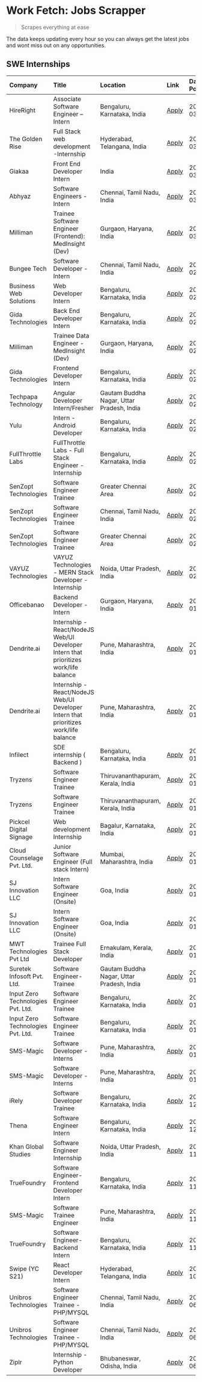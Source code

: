 # Work Fetch: Jobs Scrapper
> Scrapes everything at ease

The data keeps updating every hour so you can always get the latest jobs and wont miss out on any opportunities.

## SWE Internships
<!--START_SECTION:workfetch-->
| Company                           | Title                                                                                | Location                                  | Link                                                                                                                                                                                                                                                                                                   | Date Posted   |
|:----------------------------------|:-------------------------------------------------------------------------------------|:------------------------------------------|:-------------------------------------------------------------------------------------------------------------------------------------------------------------------------------------------------------------------------------------------------------------------------------------------------------|:--------------|
| HireRight                         | Associate Software Engineer – Intern                                                 | Bengaluru, Karnataka, India               | [Apply](https://in.linkedin.com/jobs/view/associate-software-engineer-%E2%80%93-intern-at-hireright-3847779461?position=36&pageNum=0&refId=cagoX4hnWoeV5m8Hv8SNxw%3D%3D&trackingId=LXQyqi8XYY0VHx1ZpjxODA%3D%3D&trk=public_jobs_jserp-result_search-card)                                              | 2024-03-06    |
| The Golden Rise                   | Full Stack web development -Internship                                               | Hyderabad, Telangana, India               | [Apply](https://in.linkedin.com/jobs/view/full-stack-web-development-internship-at-the-golden-rise-3847033236?position=47&pageNum=0&refId=cagoX4hnWoeV5m8Hv8SNxw%3D%3D&trackingId=ujKbbsQKao9tlWsecNLaeg%3D%3D&trk=public_jobs_jserp-result_search-card)                                               | 2024-03-05    |
| Giakaa                            | Front End Developer Intern                                                           | India                                     | [Apply](https://in.linkedin.com/jobs/view/front-end-developer-intern-at-giakaa-3843012323?position=51&pageNum=0&refId=cagoX4hnWoeV5m8Hv8SNxw%3D%3D&trackingId=xxejPU5l8HDAnPez5OQ%2B2Q%3D%3D&trk=public_jobs_jserp-result_search-card)                                                                 | 2024-03-05    |
| Abhyaz                            | Software Engineers - Intern                                                          | Chennai, Tamil Nadu, India                | [Apply](https://in.linkedin.com/jobs/view/software-engineers-intern-at-abhyaz-3847196571?position=52&pageNum=0&refId=cagoX4hnWoeV5m8Hv8SNxw%3D%3D&trackingId=3v4LcRBL9xz8SHJTO5FtsA%3D%3D&trk=public_jobs_jserp-result_search-card)                                                                    | 2024-03-05    |
| Milliman                          | Trainee Software Engineer (Frontend): MedInsight (Dev)                               | Gurgaon, Haryana, India                   | [Apply](https://in.linkedin.com/jobs/view/trainee-software-engineer-frontend-medinsight-dev-at-milliman-3792874280?position=3&pageNum=0&refId=cagoX4hnWoeV5m8Hv8SNxw%3D%3D&trackingId=NSBNuow3AjHXgeIsaBiZJg%3D%3D&trk=public_jobs_jserp-result_search-card)                                           | 2024-03-01    |
| Bungee Tech                       | Software Developer - Intern                                                          | Chennai, Tamil Nadu, India                | [Apply](https://in.linkedin.com/jobs/view/software-developer-intern-at-bungee-tech-3842220746?position=41&pageNum=0&refId=cagoX4hnWoeV5m8Hv8SNxw%3D%3D&trackingId=z28i6bWZQ4mbTj9%2Btw4H0A%3D%3D&trk=public_jobs_jserp-result_search-card)                                                             | 2024-02-28    |
| Business Web Solutions            | Web Developer Intern                                                                 | Bengaluru, Karnataka, India               | [Apply](https://in.linkedin.com/jobs/view/web-developer-intern-at-business-web-solutions-3839906144?position=14&pageNum=0&refId=cagoX4hnWoeV5m8Hv8SNxw%3D%3D&trackingId=LZgizIyLlxUAr%2FLbMosCWQ%3D%3D&trk=public_jobs_jserp-result_search-card)                                                       | 2024-02-26    |
| Gida Technologies                 | Back End Developer Intern                                                            | Bengaluru, Karnataka, India               | [Apply](https://in.linkedin.com/jobs/view/back-end-developer-intern-at-gida-technologies-3836849295?position=43&pageNum=0&refId=cagoX4hnWoeV5m8Hv8SNxw%3D%3D&trackingId=ULzkVkpP%2FaRvXldpaktcrw%3D%3D&trk=public_jobs_jserp-result_search-card)                                                       | 2024-02-23    |
| Milliman                          | Trainee Data Engineer - MedInsight (Dev)                                             | Gurgaon, Haryana, India                   | [Apply](https://in.linkedin.com/jobs/view/trainee-data-engineer-medinsight-dev-at-milliman-3789275187?position=60&pageNum=0&refId=cagoX4hnWoeV5m8Hv8SNxw%3D%3D&trackingId=xiAmf8%2FshW4XBJrAYQDCew%3D%3D&trk=public_jobs_jserp-result_search-card)                                                     | 2024-02-23    |
| Gida Technologies                 | Frontend Developer Intern                                                            | Bengaluru, Karnataka, India               | [Apply](https://in.linkedin.com/jobs/view/frontend-developer-intern-at-gida-technologies-3836040945?position=10&pageNum=0&refId=cagoX4hnWoeV5m8Hv8SNxw%3D%3D&trackingId=GV80fw7VR7IwOdLyfgVFLw%3D%3D&trk=public_jobs_jserp-result_search-card)                                                         | 2024-02-21    |
| Techpapa Technology               | Angular Developer Intern/Fresher                                                     | Gautam Buddha Nagar, Uttar Pradesh, India | [Apply](https://in.linkedin.com/jobs/view/angular-developer-intern-fresher-at-techpapa-technology-3834305862?position=48&pageNum=0&refId=cagoX4hnWoeV5m8Hv8SNxw%3D%3D&trackingId=nqHAXy3Ia5%2FBAfZ7Xryz8A%3D%3D&trk=public_jobs_jserp-result_search-card)                                              | 2024-02-20    |
| Yulu                              | Intern - Android Developer                                                           | Bengaluru, Karnataka, India               | [Apply](https://in.linkedin.com/jobs/view/intern-android-developer-at-yulu-3834459982?position=45&pageNum=0&refId=cagoX4hnWoeV5m8Hv8SNxw%3D%3D&trackingId=xJwrBiX6aOnXuqWUZPaQ7Q%3D%3D&trk=public_jobs_jserp-result_search-card)                                                                       | 2024-02-19    |
| FullThrottle Labs                 | FullThrottle Labs - Full Stack Engineer - Internship                                 | Bengaluru, Karnataka, India               | [Apply](https://in.linkedin.com/jobs/view/fullthrottle-labs-full-stack-engineer-internship-at-fullthrottle-labs-3829636016?position=46&pageNum=0&refId=cagoX4hnWoeV5m8Hv8SNxw%3D%3D&trackingId=1wBEQW47fbD3MD04uHbrEw%3D%3D&trk=public_jobs_jserp-result_search-card)                                  | 2024-02-17    |
| SenZopt Technologies              | Software Engineer Trainee                                                            | Greater Chennai Area                      | [Apply](https://in.linkedin.com/jobs/view/software-engineer-trainee-at-senzopt-technologies-3827688781?position=28&pageNum=0&refId=cagoX4hnWoeV5m8Hv8SNxw%3D%3D&trackingId=Oax4rWeaeGo5%2FJqYAL83Iw%3D%3D&trk=public_jobs_jserp-result_search-card)                                                    | 2024-02-12    |
| SenZopt Technologies              | Software Engineer Trainee                                                            | Chennai, Tamil Nadu, India                | [Apply](https://in.linkedin.com/jobs/view/software-engineer-trainee-at-senzopt-technologies-3827686880?position=39&pageNum=0&refId=cagoX4hnWoeV5m8Hv8SNxw%3D%3D&trackingId=pXp%2BCqg2uIqscvdcoRp0sQ%3D%3D&trk=public_jobs_jserp-result_search-card)                                                    | 2024-02-12    |
| SenZopt Technologies              | Software Engineer Trainee                                                            | Greater Chennai Area                      | [Apply](https://in.linkedin.com/jobs/view/software-engineer-trainee-at-senzopt-technologies-3827688781?position=3&pageNum=2&refId=H%2FdYdhEDE%2FdVCwnEEUvRnA%3D%3D&trackingId=OJ22V8nxkdGVGThp5YTWFA%3D%3D&trk=public_jobs_jserp-result_search-card)                                                   | 2024-02-12    |
| VAYUZ Technologies                | VAYUZ Technologies - MERN Stack Developer - Internship                               | Noida, Uttar Pradesh, India               | [Apply](https://in.linkedin.com/jobs/view/vayuz-technologies-mern-stack-developer-internship-at-vayuz-technologies-3822619356?position=53&pageNum=0&refId=cagoX4hnWoeV5m8Hv8SNxw%3D%3D&trackingId=dJyKUkXMmFhCaT9MqzOxvQ%3D%3D&trk=public_jobs_jserp-result_search-card)                               | 2024-02-10    |
| Officebanao                       | Backend Developer - Intern                                                           | Gurgaon, Haryana, India                   | [Apply](https://in.linkedin.com/jobs/view/backend-developer-intern-at-officebanao-3814263731?position=19&pageNum=0&refId=cagoX4hnWoeV5m8Hv8SNxw%3D%3D&trackingId=KuQODbNX8PkI4tnXmKzuaw%3D%3D&trk=public_jobs_jserp-result_search-card)                                                                | 2024-01-31    |
| Dendrite.ai                       | Internship - React/NodeJS Web/UI Developer Intern that prioritizes work/life balance | Pune, Maharashtra, India                  | [Apply](https://in.linkedin.com/jobs/view/internship-react-nodejs-web-ui-developer-intern-that-prioritizes-work-life-balance-at-dendrite-ai-3818948068?position=26&pageNum=0&refId=cagoX4hnWoeV5m8Hv8SNxw%3D%3D&trackingId=KZY1jE103P%2F2XZ0WLDAqKQ%3D%3D&trk=public_jobs_jserp-result_search-card)    | 2024-01-31    |
| Dendrite.ai                       | Internship - React/NodeJS Web/UI Developer Intern that prioritizes work/life balance | Pune, Maharashtra, India                  | [Apply](https://in.linkedin.com/jobs/view/internship-react-nodejs-web-ui-developer-intern-that-prioritizes-work-life-balance-at-dendrite-ai-3818948068?position=1&pageNum=2&refId=H%2FdYdhEDE%2FdVCwnEEUvRnA%3D%3D&trackingId=vUWkbZ3hy5wBJ%2F5Ezzh8pA%3D%3D&trk=public_jobs_jserp-result_search-card) | 2024-01-31    |
| Infilect                          | SDE internship ( Backend )                                                           | Bengaluru, Karnataka, India               | [Apply](https://in.linkedin.com/jobs/view/sde-internship-backend-at-infilect-3815120558?position=20&pageNum=0&refId=cagoX4hnWoeV5m8Hv8SNxw%3D%3D&trackingId=j4HHqEUfDvY3q%2Boe7d5UzQ%3D%3D&trk=public_jobs_jserp-result_search-card)                                                                   | 2024-01-25    |
| Tryzens                           | Software Engineer Trainee                                                            | Thiruvananthapuram, Kerala, India         | [Apply](https://in.linkedin.com/jobs/view/software-engineer-trainee-at-tryzens-3809363491?position=32&pageNum=0&refId=cagoX4hnWoeV5m8Hv8SNxw%3D%3D&trackingId=Q6miY%2B%2BaxhtRqq%2FcWihPwQ%3D%3D&trk=public_jobs_jserp-result_search-card)                                                             | 2024-01-18    |
| Tryzens                           | Software Engineer Trainee                                                            | Thiruvananthapuram, Kerala, India         | [Apply](https://in.linkedin.com/jobs/view/software-engineer-trainee-at-tryzens-3809363491?position=7&pageNum=2&refId=H%2FdYdhEDE%2FdVCwnEEUvRnA%3D%3D&trackingId=MUY%2FH6ksV9ekCsBcNDayFw%3D%3D&trk=public_jobs_jserp-result_search-card)                                                              | 2024-01-18    |
| Pickcel Digital Signage           | Web development Internship                                                           | Bagalur, Karnataka, India                 | [Apply](https://in.linkedin.com/jobs/view/web-development-internship-at-pickcel-digital-signage-3826062393?position=59&pageNum=0&refId=cagoX4hnWoeV5m8Hv8SNxw%3D%3D&trackingId=846hUQFzvCGmYI7v4WZilg%3D%3D&trk=public_jobs_jserp-result_search-card)                                                  | 2024-01-15    |
| Cloud Counselage Pvt. Ltd.        | Junior Software Engineer (Full stack Intern)                                         | Mumbai, Maharashtra, India                | [Apply](https://in.linkedin.com/jobs/view/junior-software-engineer-full-stack-intern-at-cloud-counselage-pvt-ltd-3803132814?position=21&pageNum=0&refId=cagoX4hnWoeV5m8Hv8SNxw%3D%3D&trackingId=qa2icIpCJrO84K5FTTCerw%3D%3D&trk=public_jobs_jserp-result_search-card)                                 | 2024-01-11    |
| SJ Innovation LLC                 | Intern Software Engineer (Onsite)                                                    | Goa, India                                | [Apply](https://in.linkedin.com/jobs/view/intern-software-engineer-onsite-at-sj-innovation-llc-3799959011?position=35&pageNum=0&refId=cagoX4hnWoeV5m8Hv8SNxw%3D%3D&trackingId=nMjJ4LJb3TpK4OX1nTOuag%3D%3D&trk=public_jobs_jserp-result_search-card)                                                   | 2024-01-11    |
| SJ Innovation LLC                 | Intern Software Engineer (Onsite)                                                    | Goa, India                                | [Apply](https://in.linkedin.com/jobs/view/intern-software-engineer-onsite-at-sj-innovation-llc-3799959011?position=10&pageNum=2&refId=H%2FdYdhEDE%2FdVCwnEEUvRnA%3D%3D&trackingId=8ctXtOLooIMbiHIzRksvdA%3D%3D&trk=public_jobs_jserp-result_search-card)                                               | 2024-01-11    |
| MWT Technologies Pvt Ltd          | Trainee Full Stack Developer                                                         | Ernakulam, Kerala, India                  | [Apply](https://in.linkedin.com/jobs/view/trainee-full-stack-developer-at-mwt-technologies-pvt-ltd-3800921715?position=4&pageNum=0&refId=cagoX4hnWoeV5m8Hv8SNxw%3D%3D&trackingId=iWCAdeQDh%2B1p6fGdfkTz8Q%3D%3D&trk=public_jobs_jserp-result_search-card)                                              | 2024-01-09    |
| Suretek Infosoft Pvt. Ltd.        | Software Engineer-Trainee                                                            | Gautam Buddha Nagar, Uttar Pradesh, India | [Apply](https://in.linkedin.com/jobs/view/software-engineer-trainee-at-suretek-infosoft-pvt-ltd-3800934643?position=16&pageNum=0&refId=cagoX4hnWoeV5m8Hv8SNxw%3D%3D&trackingId=RCxQf03yx%2B9hFcRiWIm0Eg%3D%3D&trk=public_jobs_jserp-result_search-card)                                                | 2024-01-09    |
| Input Zero Technologies Pvt. Ltd. | Software Engineer Trainee                                                            | Bengaluru, Karnataka, India               | [Apply](https://in.linkedin.com/jobs/view/software-engineer-trainee-at-input-zero-technologies-pvt-ltd-3800927643?position=27&pageNum=0&refId=cagoX4hnWoeV5m8Hv8SNxw%3D%3D&trackingId=PBceIe7GDLPhks7f6tM%2F0A%3D%3D&trk=public_jobs_jserp-result_search-card)                                         | 2024-01-09    |
| Input Zero Technologies Pvt. Ltd. | Software Engineer Trainee                                                            | Bengaluru, Karnataka, India               | [Apply](https://in.linkedin.com/jobs/view/software-engineer-trainee-at-input-zero-technologies-pvt-ltd-3800927643?position=2&pageNum=2&refId=H%2FdYdhEDE%2FdVCwnEEUvRnA%3D%3D&trackingId=phuvTWiPRw5L5KY%2FSGATvg%3D%3D&trk=public_jobs_jserp-result_search-card)                                      | 2024-01-09    |
| SMS-Magic                         | Software Developer -Interns                                                          | Pune, Maharashtra, India                  | [Apply](https://in.linkedin.com/jobs/view/software-developer-interns-at-sms-magic-3799485343?position=29&pageNum=0&refId=cagoX4hnWoeV5m8Hv8SNxw%3D%3D&trackingId=K0Wd40ldER53CjM9AMknmg%3D%3D&trk=public_jobs_jserp-result_search-card)                                                                | 2024-01-05    |
| SMS-Magic                         | Software Developer -Interns                                                          | Pune, Maharashtra, India                  | [Apply](https://in.linkedin.com/jobs/view/software-developer-interns-at-sms-magic-3799485343?position=4&pageNum=2&refId=H%2FdYdhEDE%2FdVCwnEEUvRnA%3D%3D&trackingId=mafP40khYxIbX3JzA5IH%2FA%3D%3D&trk=public_jobs_jserp-result_search-card)                                                           | 2024-01-05    |
| iRely                             | Software Developer Trainee                                                           | Bengaluru, Karnataka, India               | [Apply](https://in.linkedin.com/jobs/view/software-developer-trainee-at-irely-3801577534?position=9&pageNum=0&refId=cagoX4hnWoeV5m8Hv8SNxw%3D%3D&trackingId=g26vgbbAPkWEBkNpCRf1%2FQ%3D%3D&trk=public_jobs_jserp-result_search-card)                                                                   | 2023-12-22    |
| Thena                             | Software Engineer Intern                                                             | Bengaluru, Karnataka, India               | [Apply](https://in.linkedin.com/jobs/view/software-engineer-intern-at-thena-3778731751?position=12&pageNum=0&refId=cagoX4hnWoeV5m8Hv8SNxw%3D%3D&trackingId=ORI5GkjnnbLc1gaHmcKJAA%3D%3D&trk=public_jobs_jserp-result_search-card)                                                                      | 2023-12-05    |
| Khan Global Studies               | Software Engineer Internship                                                         | Noida, Uttar Pradesh, India               | [Apply](https://in.linkedin.com/jobs/view/software-engineer-internship-at-khan-global-studies-3766942197?position=42&pageNum=0&refId=cagoX4hnWoeV5m8Hv8SNxw%3D%3D&trackingId=T2Z4hLRQ0zdeDgZ3gPAX7g%3D%3D&trk=public_jobs_jserp-result_search-card)                                                    | 2023-11-27    |
| TrueFoundry                       | Software Engineer- Frontend Developer Intern                                         | Bengaluru, Karnataka, India               | [Apply](https://in.linkedin.com/jobs/view/software-engineer-frontend-developer-intern-at-truefoundry-3790095058?position=11&pageNum=0&refId=cagoX4hnWoeV5m8Hv8SNxw%3D%3D&trackingId=SvpCwQZFdin8SmQzAPJm8w%3D%3D&trk=public_jobs_jserp-result_search-card)                                             | 2023-11-24    |
| SMS-Magic                         | Software Trainee Engineer                                                            | Pune, Maharashtra, India                  | [Apply](https://in.linkedin.com/jobs/view/software-trainee-engineer-at-sms-magic-3761409781?position=24&pageNum=0&refId=cagoX4hnWoeV5m8Hv8SNxw%3D%3D&trackingId=lR2chNaaJ2c3VYgn%2FWoN%2Bg%3D%3D&trk=public_jobs_jserp-result_search-card)                                                             | 2023-11-16    |
| TrueFoundry                       | Software Engineer-Backend Intern                                                     | Bengaluru, Karnataka, India               | [Apply](https://in.linkedin.com/jobs/view/software-engineer-backend-intern-at-truefoundry-3779508170?position=25&pageNum=0&refId=cagoX4hnWoeV5m8Hv8SNxw%3D%3D&trackingId=OToX9z3nFXInVzYbavzQFw%3D%3D&trk=public_jobs_jserp-result_search-card)                                                        | 2023-11-10    |
| Swipe (YC S21)                    | React Developer Intern                                                               | Hyderabad, Telangana, India               | [Apply](https://in.linkedin.com/jobs/view/react-developer-intern-at-swipe-yc-s21-3737600089?position=13&pageNum=0&refId=cagoX4hnWoeV5m8Hv8SNxw%3D%3D&trackingId=20tkbO6Uq1RbrlH77AUWBg%3D%3D&trk=public_jobs_jserp-result_search-card)                                                                 | 2023-10-13    |
| Unibros Technologies              | Software Engineer Trainee - PHP/MYSQL                                                | Chennai, Tamil Nadu, India                | [Apply](https://in.linkedin.com/jobs/view/software-engineer-trainee-php-mysql-at-unibros-technologies-3656599241?position=31&pageNum=0&refId=cagoX4hnWoeV5m8Hv8SNxw%3D%3D&trackingId=1pk3DUoL6hydR%2FKFQJ36sA%3D%3D&trk=public_jobs_jserp-result_search-card)                                          | 2023-06-12    |
| Unibros Technologies              | Software Engineer Trainee - PHP/MYSQL                                                | Chennai, Tamil Nadu, India                | [Apply](https://in.linkedin.com/jobs/view/software-engineer-trainee-php-mysql-at-unibros-technologies-3656599241?position=6&pageNum=2&refId=H%2FdYdhEDE%2FdVCwnEEUvRnA%3D%3D&trackingId=b%2BppuvKgXqrSx6j5MtVsaA%3D%3D&trk=public_jobs_jserp-result_search-card)                                       | 2023-06-12    |
| Ziplr                             | Internship - Python Developer                                                        | Bhubaneswar, Odisha, India                | [Apply](https://in.linkedin.com/jobs/view/internship-python-developer-at-ziplr-3645677592?position=57&pageNum=0&refId=cagoX4hnWoeV5m8Hv8SNxw%3D%3D&trackingId=Qw4Ya33P7JFoJFfoBvDDpg%3D%3D&trk=public_jobs_jserp-result_search-card)                                                                   | 2023-06-02    |
<!--END_SECTION:workfetch-->
